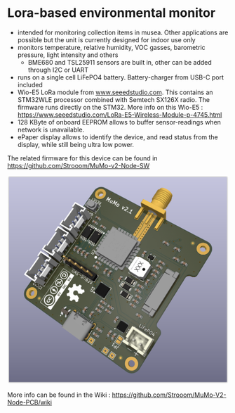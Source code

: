 # Lora-based environmental monitor
* intended for monitoring collection items in musea. Other applications are possible but the unit is currently designed for indoor use only
* monitors temperature, relative humidity, VOC gasses, barometric pressure, light intensity and others
	- BME680 and TSL25911 sensors are built in, other can be added through I2C or UART
* runs on a single cell LiFePO4 battery. Battery-charger from USB-C port included
* Wio-E5 LoRa module from www.seeedstudio.com. This contains an STM32WLE processor combined with Semtech SX126X radio. The firmware runs directly on the STM32. More info on this Wio-E5 :  https://www.seeedstudio.com/LoRa-E5-Wireless-Module-p-4745.html
* 128 KByte of onboard EEPROM allows to buffer sensor-readings when network is unavailable.
* ePaper display allows to identify the device, and read status from the display, while still being ultra low power.


The related firmware for this device can be found in https://github.com/Strooom/MuMo-v2-Node-SW

![PCB Render Top view](https://github.com/Strooom/MuMo-V2-Node-PCB/blob/main/PCB%203D%20view%20Top.PNG "PCB Render Top view")

More info can be found in the Wiki : 
https://github.com/Strooom/MuMo-V2-Node-PCB/wiki

